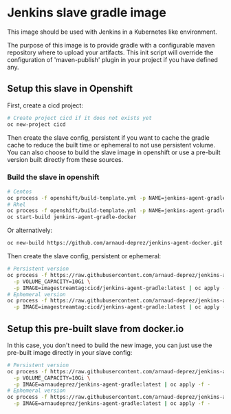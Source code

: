 # Jenkins slave gradle image

This image should be used with Jenkins in a Kubernetes like environment.

The purpose of this image is to provide gradle with a configurable maven repository where to upload your artifacts.
This init script will override the configuration of 'maven-publish' plugin in your project
if you have defined any.

## Setup this slave in Openshift

First, create a cicd project:

```sh
# Create project cicd if it does not exists yet
oc new-project cicd
```

Then create the slave config, persistent if you want to cache the gradle cache to reduce the built time
or ephemeral to not use persistent volume.
You can also choose to build the slave image in openshift or use a pre-built version built directly from
these sources.

### Build the slave in openshift

```sh
# Centos
oc process -f openshift/build-template.yml -p NAME=jenkins-agent-gradle | oc apply -f -
# Rhel
oc process -f openshift/build-template.yml -p NAME=jenkins-agent-gradle -p DOCKERFILE_PATH=Dockerfile.rhel | oc apply -f -
oc start-build jenkins-agent-gradle-docker
```

Or alternatively:

```sh
oc new-build https://github.com/arnaud-deprez/jenkins-agent-docker.git --context-dir=agent-gradle --name=jenkins-agent-gradle
```

Then create the slave config, persistent or ephemeral:

```sh
# Persistent version
oc process -f https://raw.githubusercontent.com/arnaud-deprez/jenkins-agent-docker/master/agent-gradle/openshift/agent-config-persistent.yml \
  -p VOLUME_CAPACITY=10Gi \
  -p IMAGE=imagestreamtag:cicd/jenkins-agent-gradle:latest | oc apply -f -
# Ephemeral version
oc process -f https://raw.githubusercontent.com/arnaud-deprez/jenkins-agent-docker/master/agent-gradle/openshift/agent-config-ephemeral.yml \
  -p IMAGE=imagestreamtag:cicd/jenkins-agent-gradle:latest | oc apply -f -
```

## Setup this pre-built slave from docker.io

In this case, you don't need to build the new image, you can just use the pre-built
image directly in your slave config:

```sh
# Persistent version
oc process -f https://raw.githubusercontent.com/arnaud-deprez/jenkins-agent-docker/master/agent-gradle/openshift/agent-config-persistent.yml \
  -p VOLUME_CAPACITY=10Gi \
  -p IMAGE=arnaudeprez/jenkins-agent-gradle:latest | oc apply -f -
# Ephemeral version
oc process -f https://raw.githubusercontent.com/arnaud-deprez/jenkins-agent-docker/master/agent-gradle/openshift/agent-config-ephemeral.yml \
  -p IMAGE=arnaudeprez/jenkins-agent-gradle:latest | oc apply -f -
```

